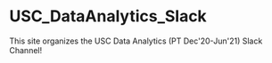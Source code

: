 # USC_DataAnalytics_Slack
This site organizes the USC Data Analytics (PT Dec'20-Jun'21) Slack Channel!
